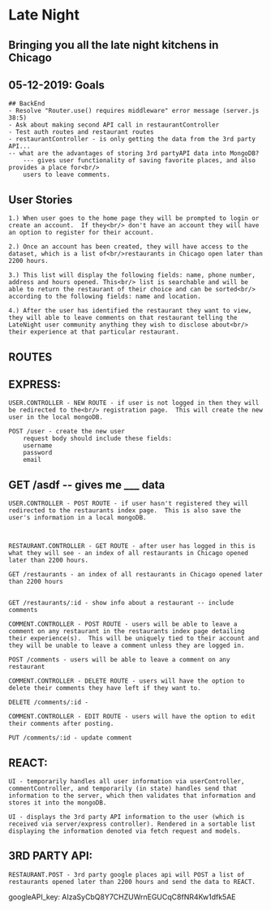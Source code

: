 #  Late Night
## Bringing you all the late night kitchens in Chicago

## 05-12-2019: Goals
	## BackEnd
	- Resolve "Router.use() requires middleware" error message (server.js 38:5)
	- Ask about making second API call in restaurantController
	- Test auth routes and restaurant routes
	- restaurantController - is only getting the data from the 3rd party API...
	-- what are the advantages of storing 3rd partyAPI data into MongoDB?
		--- gives user functionality of saving favorite places, and also provides a place for<br/>
		users to leave comments.

## User Stories

	1.) When user goes to the home page they will be prompted to login or create an account.  If they<br/> don't have an account they will have an option to register for their account.

	2.) Once an account has been created, they will have access to the dataset, which is a list of<br/>restaurants in Chicago open later than 2200 hours.

	3.) This list will display the following fields: name, phone number, address and hours opened. This<br/> list is searchable and will be able to return the restaurant of their choice and can be sorted<br/> according to the following fields: name and location.

	4.) After the user has identified the restaurant they want to view, they will able to leave comments on that restaurant telling the LateNight user community anything they wish to disclose about<br/> their experience at that particular restaurant.

## ROUTES

## EXPRESS:

 	USER.CONTROLLER - NEW ROUTE - if user is not logged in then they will be redirected to the<br/> registration page.  This will create the new user in the local mongoDB.

 	POST /user - create the new user
 		request body should include these fields:
 		username
 		password
 		email


 ## GET /asdf -- gives me ___ data


 	USER.CONTROLLER - POST ROUTE - if user hasn't registered they will redirected to the restaurants index page.  This is also save the user's information in a local mongoDB.



 	RESTAURANT.CONTROLLER - GET ROUTE - after user has logged in this is what they will see - an index of all restaurants in Chicago opened later than 2200 hours.

 	GET /restaurants - an index of all restaurants in Chicago opened later than 2200 hours


 	GET /restaurants/:id - show info about a restaurant -- include comments 

 	COMMENT.CONTROLLER - POST ROUTE - users will be able to leave a comment on any restaurant in the restaurants index page detailing their experience(s).  This will be uniquely tied to their account and they will be unable to leave a comment unless they are logged in.

 	POST /comments - users will be able to leave a comment on any restaurant

 	COMMENT.CONTROLLER - DELETE ROUTE - users will have the option to delete their comments they have left if they want to.

 	DELETE /comments/:id - 

 	COMMENT.CONTROLLER - EDIT ROUTE - users will have the option to edit their comments after posting.

 	PUT /comments/:id - update comment

## REACT:
	UI - temporarily handles all user information via userController, commentController, and temporarily (in state) handles send that information to the server, which then validates that information and stores it into the mongoDB.

	UI - displays the 3rd party API information to the user (which is received via server/express controller). Rendered in a sortable list displaying the information denoted via fetch request and models.

## 3RD PARTY API:
	RESTAURANT.POST - 3rd party google places api will POST a list of restaurants opened later than 2200 hours and send the data to REACT.










googleAPI_key:  AIzaSyCbQ8Y7CHZUWrnEGUCqC8fNR4Kw1dfk5AE
